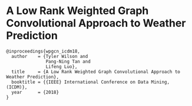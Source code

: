 # A Low Rank Weighted Graph Convolutional Approach to Weather Prediction

```
@inproceedings{wpgcn_icdm18,
  author    = {Tyler Wilson and
               Pang-Ning Tan and
               Lifeng Luo},
  title     = {A Low Rank Weighted Graph Convolutional Approach to Weather Prediction},
  booktitle = {{IEEE} International Conference on Data Mining, (ICDM)},
  year      = {2018}
}
```
